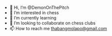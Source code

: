 - 👋 Hi, I’m @DemonOnThePitch
- 👀 I’m interested in chess
- 🌱 I’m currently learning 
- 💞️ I’m looking to collaborate on chess clubs
- 📫 How to reach me thabangmolapo@gmail.com

<!---
DemonOnThePitch/DemonOnThePitch is a ✨ special ✨ repository because its `README.md` (this file) appears on your GitHub profile.
You can click the Preview link to take a look at your changes.
--->
